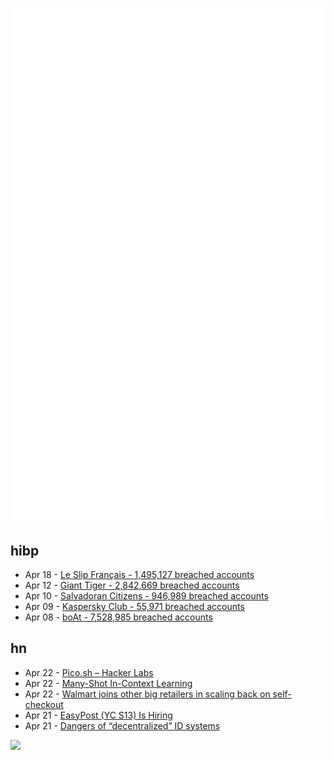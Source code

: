 ![Metrics](https://raw.githubusercontent.com/phixion/phixion/master/metrics.svg)

## hibp

<!--
for https://github.com/phixion/phixion/blob/main/.github/workflows/feeds.yml
-->
<!--START_SECTION:haveibeenpwnd-->
- Apr 18 - [Le Slip Français - 1,495,127 breached accounts](https://haveibeenpwned.com/PwnedWebsites#LeSlipFrancais)
- Apr 12 - [Giant Tiger - 2,842,669 breached accounts](https://haveibeenpwned.com/PwnedWebsites#GiantTiger)
- Apr 10 - [Salvadoran Citizens - 946,989 breached accounts](https://haveibeenpwned.com/PwnedWebsites#SalvadoranCitizens)
- Apr 09 - [Kaspersky Club - 55,971 breached accounts](https://haveibeenpwned.com/PwnedWebsites#KasperskyClub)
- Apr 08 - [boAt - 7,528,985 breached accounts](https://haveibeenpwned.com/PwnedWebsites#boAt)
<!--END_SECTION:haveibeenpwnd-->

## hn

<!--
for https://github.com/phixion/phixion/blob/main/.github/workflows/feeds.yml
-->
<!--START_SECTION:hn-->
- Apr 22 - [Pico.sh – Hacker Labs](https://github.com/picosh/pico)
- Apr 22 - [Many-Shot In-Context Learning](https://arxiv.org/abs/2404.11018)
- Apr 22 - [Walmart joins other big retailers in scaling back on self-checkout](https://www.cbsnews.com/news/walmart-self-checkout-target-dollar-general-costco/)
- Apr 21 - [EasyPost (YC S13) Is Hiring](https://www.easypost.com/careers)
- Apr 21 - [Dangers of “decentralized” ID systems](https://paper.wf/crypto-agorism/the-dangers-of-decentralized-id-systems)
<!--END_SECTION:hn-->

<!--
for https://yhype.me
-->
![](https://hit.yhype.me/github/profile?user_id=13013670)
